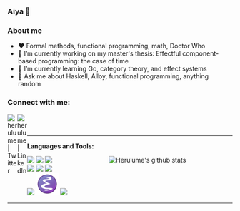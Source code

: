 ### Aiya 👋

### About me
- :heart: Formal methods, functional programming, math, Doctor Who
- 🔭 I’m currently working on my master's thesis: Effectful component-based programming: the case of time	
- 🌱 I’m currently learning Go, category theory, and effect systems
- 💬 Ask me about Haskell, Alloy, functional programming, anything random

### Connect with me:

[<img align="left" alt="herulume | Twitter" width="22px" src="https://cdn.jsdelivr.net/npm/simple-icons@v3/icons/twitter.svg" />][twitter]
[<img align="left" alt="herulume | LinkedIn" width="22px" src="https://cdn.jsdelivr.net/npm/simple-icons@v3/icons/linkedin.svg" />][linkedin]

<br />
<br />

---
**Languages and Tools:** 

<!-- Your github readme stats
You can use this api: https://github.com/anuraghazra/github-readme-stats
-->
<p>
    <img width="55%" align="right" alt="Herulume's github stats" src="https://github-readme-stats.vercel.app/api?username=herulume&show_icons=true&hide_border=true" />
  
  <!-- Your languages and tools. Be careful with the alignment. 
  You can use this sites to get logos: https://www.vectorlogo.zone or https://simpleicons.org/
  -->
  <code><img width="10%" src="https://www.vectorlogo.zone/logos/haskell/haskell-icon.svg"></code>
  <code><img width="10%" src="https://www.vectorlogo.zone/logos/golang/golang-icon.svg"></code>
   <code><img width="10%" src="https://raw.githubusercontent.com/file-icons/icons/master/svg/Alloy.svg"></code>
  <br />
  <code><img width="10%" src="https://raw.githubusercontent.com/file-icons/icons/master/svg/Agda.svg"></code>
  <code><img width="10%" src="https://raw.githubusercontent.com/file-icons/source/master/svg/Coq.svg"></code>
  <code><img width="10%" src="https://raw.githubusercontent.com/file-icons/icons/master/svg/TLA%2B.svg"></code>
  <br />
  <code><img width="10%" src="https://www.vectorlogo.zone/logos/vim/vim-icon.svg"></code>
  <code><img width="10%" src="https://raw.githubusercontent.com/vscode-icons/vscode-icons/master/icons/file_type_emacs.svg"></code>
  <code><img width="10%" src="https://www.vectorlogo.zone/logos/linux/linux-icon.svg"></code>
</p>

---
[twitter]: https://twitter.com/herulume
[linkedin]: https://linkedin.com/in/herulume

